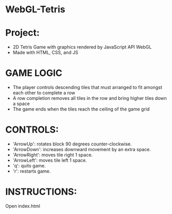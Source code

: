 # WebGL-Tetris

# Project:
- 2D Tetris Game with graphics rendered by JavaScript API WebGL
- Made with HTML, CSS, and JS

# GAME LOGIC
- The player controls descending tiles that must arranged to fit amongst each other to complete a row
- A row completion removes all tiles in the row and bring higher tiles down a space
- The game ends when the tiles reach the ceiling of the game grid

# CONTROLS:

- 'ArrowUp':   rotates block 90 degrees counter-clockwise.
- 'ArrowDown':  increases downward movement by an extra space.
- 'ArrowRight':  moves tile right 1 space.
- 'ArrowLeft':   moves tile left 1 space.
- 'q': quits game.
- 'r': restarts game.

# INSTRUCTIONS:
Open index.html




